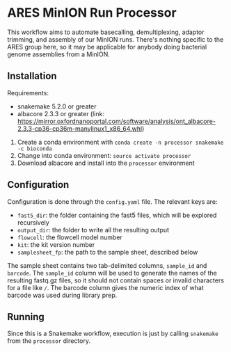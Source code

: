 # ARES MinION Run Processor

This workflow aims to automate basecalling, demultiplexing, adaptor trimming, and assembly of our MinION runs. There's nothing specific to the ARES group here, so it may be applicable for anybody doing bacterial genome assemblies from a MinION.

## Installation

Requirements:

- snakemake 5.2.0 or greater
- albacore 2.3.3 or greater (link: https://mirror.oxfordnanoportal.com/software/analysis/ont_albacore-2.3.3-cp36-cp36m-manylinux1_x86_64.whl)

1. Create a conda environment with `conda create -n processor snakemake -c bioconda`
2. Change into conda environment: `source activate processor`
3. Download albacore and install into the `processor` environment

## Configuration

Configuration is done through the `config.yaml` file. 
The relevant keys are:
- `fast5_dir`: the folder containing the fast5 files, which will be explored recursively
- `output_dir`: the folder to write all the resulting output
- `flowcell`: the flowcell model number
- `kit`: the kit version number
- `samplesheet_fp`: the path to the sample sheet, described below

The sample sheet contains two tab-delimited columns, `sample_id` and `barcode`. The `sample_id` column will be used to generate the names of the resulting fastq.gz files, so it should not contain spaces or invalid characters for a file like `/`.  The barcode column gives the numeric index of what barcode was used during library prep.

## Running

Since this is a Snakemake workflow, execution is just by calling `snakemake` from the `processor` directory.
